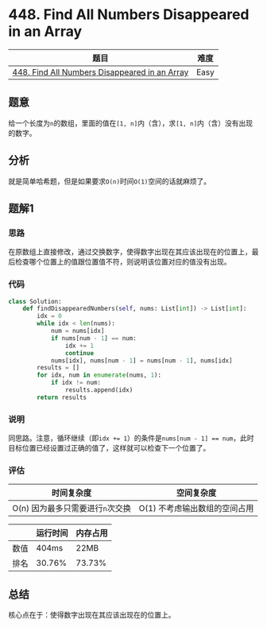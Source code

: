 # 448. Find All Numbers Disappeared in an Array

| 题目 | 难度 |
| ---- | ---- |
| [448. Find All Numbers Disappeared in an Array](https://leetcode.com/problems/find-all-numbers-disappeared-in-an-array/) | Easy |

## 题意

给一个长度为`n`的数组，里面的值在`[1, n]`内（含），求`[1, n]`内（含）没有出现的数字。

## 分析

就是简单哈希题，但是如果要求`O(n)`时间`O(1)`空间的话就麻烦了。

## 题解1

### 思路

在原数组上直接修改，通过交换数字，使得数字出现在其应该出现在的位置上，最后检查哪个位置上的值跟位置值不符，则说明该位置对应的值没有出现。

### 代码

```python
class Solution:
    def findDisappearedNumbers(self, nums: List[int]) -> List[int]:
        idx = 0
        while idx < len(nums):
            num = nums[idx]
            if nums[num - 1] == num:
                idx += 1
                continue
            nums[idx], nums[num - 1] = nums[num - 1], nums[idx]
        results = []
        for idx, num in enumerate(nums, 1):
            if idx != num:
                results.append(idx)
        return results
```

### 说明

同思路。注意，循环继续（即`idx += 1`）的条件是`nums[num - 1] == num`，此时目标位置已经设置过正确的值了，这样就可以检查下一个位置了。

### 评估

| 时间复杂度 | 空间复杂度 |
| ---- | ---- |
| O(n) 因为最多只需要进行`n`次交换 | O(1) 不考虑输出数组的空间占用 |

| | 运行时间 | 内存占用 |
| ---- | ---- | ---- |
| 数值 | 404ms | 22MB |
| 排名 | 30.76% | 73.73% |

## 总结

核心点在于：使得数字出现在其应该出现在的位置上。
